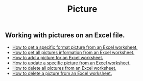 ﻿---
title: Picture
second_title: Aspose.Cells Cloud Documen
type: docs
url: /ar/pictures/
aliases: [/working-with-pictures/]
keywords: Working with picture on an Excel worksheet
description: How to do Aspose.Cells Cloud REST APIs work with picture in an Excel worksheet. SDK support kinds of development languages. They include Android, C#, Go, Java, NodeJS, Perl, PHP, Python, Ruby, and swift
weight: 100
---
## Working with pictures on an Excel file.

- [How to get a specific format picture from an Excel worksheet.](/cells/ar/pictures/get/)
- [How to get all pictures information from an Excel worksheet.](/cells/ar/pictures/get-all/)
- [How to add a picture for an Excel worksheet.](/cells/ar/pictures/add/)
- [How to update a specific picture from an Excel worksheet.](/cells/ar/pictures/update/)
- [How to delete all pictures from an Excel worksheet.](/cells/ar/pictures/clear/)
- [How to delete a picture from an Excel worksheet.](/cells/ar/pictures/delete/)

